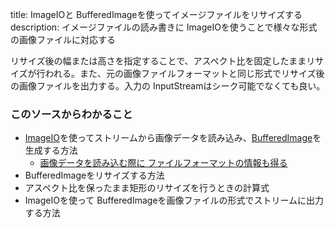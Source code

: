 title: ImageIOと BufferedImageを使ってイメージファイルをリサイズする
description: イメージファイルの読み書きに ImageIOを使うことで様々な形式の画像ファイルに対応する

リサイズ後の幅または高さを指定することで、アスペクト比を固定したままリサイズが行われる。また、元の画像ファイルフォーマットと同じ形式でリサイズ後の画像ファイルを出力する。入力の InputStreamはシーク可能でなくても良い。

### このソースからわかること

- [ImageIO](https://docs.oracle.com/javase/jp/6/api/javax/imageio/ImageIO.html)を使ってストリームから画像データを読み込み、[BufferedImage](https://docs.oracle.com/javase/jp/6/api/java/awt/image/BufferedImage.html)を生成する方法
    - [画像データを読み込む際に ファイルフォーマットの情報も得る](http://stackoverflow.com/questions/21057191/can-i-tell-what-the-file-type-of-a-bufferedimage-originally-was)
- BufferedImageをリサイズする方法
- アスペクト比を保ったまま矩形のリサイズを行うときの計算式
- ImageIOを使って BufferedImageを画像ファイルの形式でストリームに出力する方法
